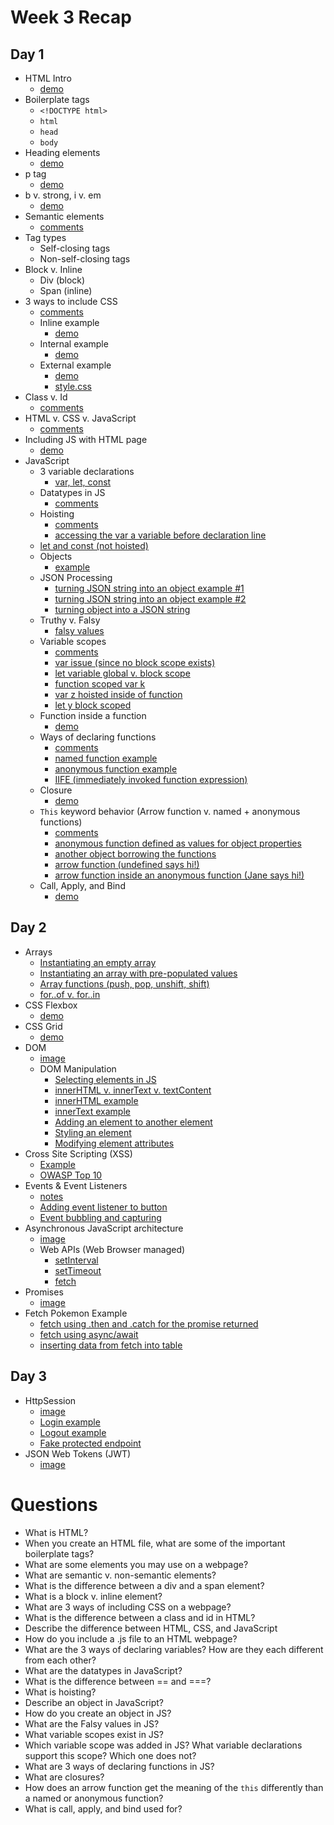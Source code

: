 # Week 3 Recap

## Day 1
- HTML Intro
    - [demo](https://github.com/java-gcp-220228/training/blob/main/week-3/1_html_intro/index.html)
- Boilerplate tags
    - `<!DOCTYPE html>`
    - `html`
    - `head`
    - `body`
- Heading elements
    - [demo](https://github.com/java-gcp-220228/training/blob/main/week-3/1_html_intro/index.html#L9-L14)
- p tag
    - [demo](https://github.com/java-gcp-220228/training/blob/main/week-3/1_html_intro/index.html#L16)
- b v. strong, i v. em
    - [demo](https://github.com/java-gcp-220228/training/blob/main/week-3/1_html_intro/index.html#L18-L21)
- Semantic elements
    - [comments](https://github.com/java-gcp-220228/training/blob/main/week-3/1_html_intro/index.html#L29-L33)
- Tag types
    - Self-closing tags
    - Non-self-closing tags
- Block v. Inline
    - Div (block)
    - Span (inline)
- 3 ways to include CSS
    - [comments](https://github.com/java-gcp-220228/training/blob/main/week-3/2_css_intro/index.html#L109-L113)
    - Inline example
        - [demo](https://github.com/java-gcp-220228/training/blob/main/week-3/2_css_intro/index.html#L123-L124)
    - Internal example
        - [demo](https://github.com/java-gcp-220228/training/blob/main/week-3/2_css_intro/index.html#L10-L103)
    - External example
        - [demo](https://github.com/java-gcp-220228/training/blob/main/week-3/2_css_intro/index.html#L105-L106)
        - [style.css](https://github.com/java-gcp-220228/training/blob/main/week-3/2_css_intro/style.css)
- Class v. Id
    - [comments](https://github.com/java-gcp-220228/training/blob/main/week-3/2_css_intro/index.html#L115-L121)
- HTML v. CSS v. JavaScript
    - [comments](https://github.com/java-gcp-220228/training/blob/main/week-3/3_javascript_intro/index.html#L13-L15)
- Including JS with HTML page
    - [demo](https://github.com/java-gcp-220228/training/blob/main/week-3/3_javascript_intro/index.html#L18)
- JavaScript
    - 3 variable declarations
        - [var, let, const](https://github.com/java-gcp-220228/training/blob/main/week-3/3_javascript_intro/index.js#L20-L23)
    - Datatypes in JS
        - [comments](https://github.com/java-gcp-220228/training/blob/main/week-3/3_javascript_intro/index.js#L27-L34)
    - Hoisting
        - [comments](https://github.com/java-gcp-220228/training/blob/main/week-3/3_javascript_intro/index.js#L38-L46)
        - [accessing the var a variable before declaration line](https://github.com/java-gcp-220228/training/blob/main/week-3/3_javascript_intro/index.js#L48-L50)
    - [let and const (not hoisted)](https://github.com/java-gcp-220228/training/blob/main/week-3/3_javascript_intro/index.js#L66-L71)
    - Objects
        - [example](https://github.com/java-gcp-220228/training/blob/main/week-3/3_javascript_intro/index.js#L80-L101)
    - JSON Processing
        - [turning JSON string into an object example #1](https://github.com/java-gcp-220228/training/blob/main/week-3/3_javascript_intro/index.js#L132-L141)
        - [turning JSON string into an object example #2](https://github.com/java-gcp-220228/training/blob/main/week-3/3_javascript_intro/index.js#L147-L154)
        - [turning object into a JSON string](https://github.com/java-gcp-220228/training/blob/main/week-3/3_javascript_intro/index.js#L143-L144)
    - Truthy v. Falsy
        - [falsy values](https://github.com/java-gcp-220228/training/blob/main/week-3/3_javascript_intro/index.js#L162-L168)
    - Variable scopes
        - [comments](https://github.com/java-gcp-220228/training/blob/main/week-3/4_javascript_scopes_and_functions/index.js#L1-L12)
        - [var issue (since no block scope exists)](https://github.com/java-gcp-220228/training/blob/main/week-3/4_javascript_scopes_and_functions/index.js#L14-L19)
        - [let variable global v. block scope](https://github.com/java-gcp-220228/training/blob/main/week-3/4_javascript_scopes_and_functions/index.js#L23-L29)
        - [function scoped var k](https://github.com/java-gcp-220228/training/blob/main/week-3/4_javascript_scopes_and_functions/index.js#L34-L35)
        - [var z hoisted inside of function](https://github.com/java-gcp-220228/training/blob/main/week-3/4_javascript_scopes_and_functions/index.js#L37-L40)
        - [let y block scoped](https://github.com/java-gcp-220228/training/blob/main/week-3/4_javascript_scopes_and_functions/index.js#L45-L48)
    - Function inside a function
        - [demo](https://github.com/java-gcp-220228/training/blob/main/week-3/4_javascript_scopes_and_functions/index.js#L55-L65)
    - Ways of declaring functions
        - [comments](https://github.com/java-gcp-220228/training/blob/main/week-3/4_javascript_scopes_and_functions/index.js#L72-L81)
        - [named function example](https://github.com/java-gcp-220228/training/blob/main/week-3/4_javascript_scopes_and_functions/index.js#L83-L87)
        - [anonymous function example](https://github.com/java-gcp-220228/training/blob/main/week-3/4_javascript_scopes_and_functions/index.js#L89-L94)
        - [IIFE (immediately invoked function expression)](https://github.com/java-gcp-220228/training/blob/main/week-3/4_javascript_scopes_and_functions/index.js#L96-L101)
    - Closure
        - [demo](https://github.com/java-gcp-220228/training/blob/main/week-3/4_javascript_scopes_and_functions/index.js#L103-L137)
    - `This` keyword behavior (Arrow function v. named + anonymous functions)
        - [comments](https://github.com/java-gcp-220228/training/blob/main/week-3/4_javascript_scopes_and_functions/index.js#L139-L146)
        - [anonymous function defined as values for object properties](https://github.com/java-gcp-220228/training/blob/main/week-3/4_javascript_scopes_and_functions/index.js#L147-L160)
        - [another object borrowing the functions](https://github.com/java-gcp-220228/training/blob/main/week-3/4_javascript_scopes_and_functions/index.js#L164-L175)
        - [arrow function (undefined says hi!)](https://github.com/java-gcp-220228/training/blob/main/week-3/4_javascript_scopes_and_functions/index.js#L179-L194)
        - [arrow function inside an anonymous function (Jane says hi!)](https://github.com/java-gcp-220228/training/blob/main/week-3/4_javascript_scopes_and_functions/index.js#L196-L212)
    - Call, Apply, and Bind
        - [demo](https://github.com/java-gcp-220228/training/blob/main/week-3/4_javascript_scopes_and_functions/index.js#L215-L244)

## Day 2
- Arrays
    - [Instantiating an empty array](https://github.com/java-gcp-220228/training/blob/main/week-3/5_javascript_arrays/index.js#L5)
    - [Instantiating an array with pre-populated values](https://github.com/java-gcp-220228/training/blob/main/week-3/5_javascript_arrays/index.js#L7)
    - [Array functions (push, pop, unshift, shift)](https://github.com/java-gcp-220228/training/blob/main/week-3/5_javascript_arrays/index.js#L10-L14)
    - [for..of v. for..in](https://github.com/java-gcp-220228/training/blob/main/week-3/5_javascript_arrays/index.js#L25-L54)
- CSS Flexbox
    - [demo](https://github.com/java-gcp-220228/training/tree/main/week-3/6_css_flexbox)
- CSS Grid
    - [demo](https://github.com/java-gcp-220228/training/tree/main/week-3/7_css_grid)
- DOM
    - [image](./images/dom.JPG)
    - DOM Manipulation
        - [Selecting elements in JS](https://github.com/java-gcp-220228/training/blob/main/week-3/8_dom_manipulation_intro/index.js#L1-L6)
        - [innerHTML v. innerText v. textContent](https://github.com/java-gcp-220228/training/blob/main/week-3/8_dom_manipulation_intro/index.js#L10-L13)
        - [innerHTML example](https://github.com/java-gcp-220228/training/blob/main/week-3/8_dom_manipulation_intro/index.js#L14)
        - [innerText example](https://github.com/java-gcp-220228/training/blob/main/week-3/8_dom_manipulation_intro/index.js#L17)
        - [Adding an element to another element](https://github.com/java-gcp-220228/training/blob/main/week-3/8_dom_manipulation_intro/index.js#L21-L27)
        - [Styling an element](https://github.com/java-gcp-220228/training/blob/main/week-3/8_dom_manipulation_intro/index.js#L29-L37)
        - [Modifying element attributes](https://github.com/java-gcp-220228/training/blob/main/week-3/8_dom_manipulation_intro/index.js#L39-L56)
- Cross Site Scripting (XSS)
    - [Example](https://github.com/java-gcp-220228/training/blob/main/week-3/8_dom_manipulation_intro/index.js#L58-L73)
    - [OWASP Top 10](https://owasp.org/www-project-top-ten/2017/A7_2017-Cross-Site_Scripting_(XSS))
- Events & Event Listeners
    - [notes](https://github.com/java-gcp-220228/training/blob/main/week-3/9_events_and_listeners/index.js#L1-L8)
    - [Adding event listener to button](https://github.com/java-gcp-220228/training/blob/main/week-3/9_events_and_listeners/index.js#L29-L34)
    - [Event bubbling and capturing](https://github.com/java-gcp-220228/training/blob/main/week-3/9_events_and_listeners/index.js#L44-L102)
- Asynchronous JavaScript architecture
    - [image](./images/async-architecture.JPG)
    - Web APIs (Web Browser managed)
        - [setInterval](https://github.com/java-gcp-220228/training/blob/main/week-3/10_fetch/index.js#L4-L8)
        - [setTimeout](https://github.com/java-gcp-220228/training/blob/main/week-3/10_fetch/index.js#L10-L13)
        - [fetch](https://github.com/java-gcp-220228/training/blob/main/week-3/10_fetch/index.js#L37-L39)
- Promises
    - [image](./images/promises.JPG)
- Fetch Pokemon Example
    - [fetch using .then and .catch for the promise returned](https://github.com/java-gcp-220228/training/blob/main/week-3/10_fetch/index.js#L37-L55)
    - [fetch using async/await](https://github.com/java-gcp-220228/training/blob/main/week-3/10_fetch/index.js#L69-L86)
    - [inserting data from fetch into table](https://github.com/java-gcp-220228/training/blob/main/week-3/10_fetch/index.js#L91-L113)

## Day 3
- HttpSession
    - [image](./images/httpsession-auth.JPG)
    - [Login example](https://github.com/java-gcp-220228/training/blob/main/week-3/gradify_httpsession_auth/src/main/java/com/revature/controller/AuthenticationController.java#L20-L36)
    - [Logout example](https://github.com/java-gcp-220228/training/blob/main/week-3/gradify_httpsession_auth/src/main/java/com/revature/controller/AuthenticationController.java#L38-L42)
    - [Fake protected endpoint](https://github.com/java-gcp-220228/training/blob/main/week-3/gradify_httpsession_auth/src/main/java/com/revature/controller/AssignmentController.java#L21-L31)
- JSON Web Tokens (JWT)
    - [image](./images/jwt.JPG)

# Questions
* What is HTML?
* When you create an HTML file, what are some of the important boilerplate tags?
* What are some elements you may use on a webpage?
* What are semantic v. non-semantic elements?
* What is the difference between a div and a span element?
* What is a block v. inline element?
* What are 3 ways of including CSS on a webpage?
* What is the difference between a class and id in HTML?
* Describe the difference between HTML, CSS, and JavaScript
* How do you include a .js file to an HTML webpage?
* What are the 3 ways of declaring variables? How are they each different from each other?
* What are the datatypes in JavaScript?
* What is the difference between == and ===?
* What is hoisting?
* Describe an object in JavaScript?
* How do you create an object in JS?
* What are the Falsy values in JS?
* What variable scopes exist in JS?
* Which variable scope was added in JS? What variable declarations support this scope? Which one does not?
* What are 3 ways of declaring functions in JS?
* What are closures?
* How does an arrow function get the meaning of the `this` differently than a named or anonymous function?
* What is call, apply, and bind used for?
